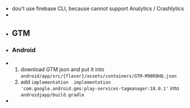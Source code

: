 - dou't use firebase CLI, because cannot support Analytics / Crashlytics
-
- ## GTM
- ### Android
- 1. download GTM json and put it into `android/app/src/{flavor}/assets/containers/GTM-M98R8HQ.json`
  2.  add `implementation  implementation 'com.google.android.gms:play-services-tagmanager:18.0.1'` into `androidjapp/build.gradle`
-